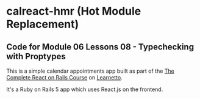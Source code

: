 # calreact-hmr (Hot Module Replacement)

## Code for Module 06 Lessons 08 - Typechecking with Proptypes

This is a simple calendar appointments app built as part of the [The Complete React on Rails Course](https://learnetto.com/users/hrishio/courses/the-complete-react-on-rails-5-course) on [Learnetto](https://learnetto.com).

It's a Ruby on Rails 5 app which uses React.js on the frontend.
